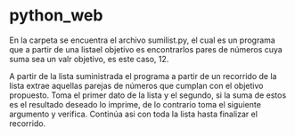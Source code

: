 # python_web

En la carpeta se encuentra el archivo  sumilist.py, el cual es un programa que a partir de una listael objetivo es encontrarlos pares de números cuya suma sea un valr objetivo, es este caso, 12.

A  partir de la lista suministrada el programa a partir de un recorrido de la lista extrae aquellas parejas de números que cumplan con el objetivo propuesto. Toma el primer dato de la lista y el segundo, si la suma de estos es el resultado deseado lo imprime, de lo contrario toma el siguiente argumento y verifica. Continúa asi con toda la lista hasta finalizar el recorrido.


